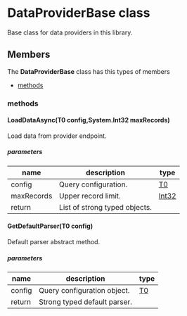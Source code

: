 
# DataProviderBase<T1><T2> class

Base class for data providers in this library.

## Members

The **DataProviderBase<T1><T2>** class has this types of members

* [methods](#methods)

### methods

#### LoadDataAsync(T0 config,System.Int32 maxRecords)

Load data from provider endpoint.

##### parameters



| name | description | type || --- | --- | --- || config | Query configuration. | [T0](https://msdn.microsoft.com/library/windows/apps/T0) || maxRecords | Upper record limit. | [Int32](https://msdn.microsoft.com/library/windows/apps/System.Int32) || return |List of strong typed objects. |
#### GetDefaultParser(T0 config)

Default parser abstract method.

##### parameters



| name | description | type || --- | --- | --- || config | Query configuration object. | [T0](https://msdn.microsoft.com/library/windows/apps/T0) || return |Strong typed default parser. |